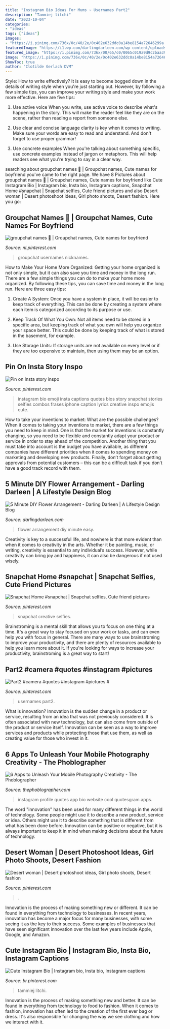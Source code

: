 ```yaml
---
title: "Instagram Bio Ideas For Mums ~ Usernames Part2"
description: "Tammiej litchi"
date: "2023-10-04"
categories:
- "ideas"
tags: ["ideas"]
images:
- "https://i.pinimg.com/736x/0c/40/2e/0c402e632ddc0a14be8154a72646299a.jpg"
featuredImage: "https://i1.wp.com/darlingdarleen.com/wp-content/uploads/2016/09/5-minute-flower-easy-arrangement.jpg?resize=683%2C1024&amp;ssl=1"
featured_image: "https://i.pinimg.com/736x/00/65/c0/0065c019a9d9c2baa390588823cdaaba--instagram-bio.jpg"
image: "https://i.pinimg.com/736x/0c/40/2e/0c402e632ddc0a14be8154a72646299a.jpg"
ShowToc: true
author: "Clotilde Gerlach DVM"
---
```



Style: How to write effectively?
It is easy to become bogged down in the details of writing style when you're just starting out. However, by following a few simple tips, you can improve your writing style and make your work more effective. Here are five tips:
1. Use active voice
When you write, use active voice to describe what's happening in the story. This will make the reader feel like they are on the scene, rather than reading a report from someone else.

2. Use clear and concise language
 clarity is key when it comes to writing. Make sure your words are easy to read and understand. And don't forget to use proper grammar!

3. Use concrete examples    When you're talking about something specific, use concrete examples instead of jargon or metaphors. This will help readers see what you're trying to say in a clear way.

	

		
searching about groupchat names 🖤 | Groupchat names, Cute names for boyfriend you've came to the right page. We have 8 Pictures about groupchat names 🖤 | Groupchat names, Cute names for boyfriend like Cute Instagram Bio | Instagram bio, Insta bio, Instagram captions, Snapchat Home #snapchat | Snapchat selfies, Cute friend pictures and also Desert woman | Desert photoshoot ideas, Girl photo shoots, Desert fashion. Here you go:
		
    
## Groupchat Names 🖤 | Groupchat Names, Cute Names For Boyfriend

<img loading=lazy src="https://i.pinimg.com/736x/c7/11/af/c711af0d38da0294cba244160aebb10f.jpg" onerror="this.onerror=null;this.src='https://tse2.mm.bing.net/th?id=OIP.fcxQRvu9qkbY7nPf91_MXAHaI6&amp;pid=15.1';" alt="groupchat names 🖤 | Groupchat names, Cute names for boyfriend">

_Source: nl.pinterest.com_

>groupchat usernames nicknames. 

	

How to Make Your Home More Organized: Getting your home organized is not only simple, but it can also save you time and money in the long run.
There are a few simple things you can do to make your home more organized. By following these tips, you can save time and money in the long run. Here are three easy tips:
1. Create A System: Once you have a system in place, it will be easier to keep track of everything. This can be done by creating a system where each item is categorized according to its purpose or use.

2. Keep Track Of What You Own: Not all items need to be stored in a specific area, but keeping track of what you own will help you organize your space better. This could be done by keeping track of what is stored in the basement, for example.

3. Use Storage Units: If storage units are not available on every level or if they are too expensive to maintain, then using them may be an option.

    
## Pin On Insta Story Inspo

<img loading=lazy src="https://i.pinimg.com/736x/31/fd/bf/31fdbfb518599db11a17baf1c15bff06.jpg" onerror="this.onerror=null;this.src='https://tse3.mm.bing.net/th?id=OIP.C4wqFzdpiessZFXHf9CiBwHaNL&amp;pid=15.1';" alt="Pin on Insta story inspo">

_Source: pinterest.com_

>instagram bio emoji insta captions quotes bios story snapchat stories selfies combos frases iphone caption lyrics creative inspo emojis cute. 

	

How to take your inventions to market: What are the possible challenges?
When it comes to taking your inventions to market, there are a few things you need to keep in mind. One is that the market for inventions is constantly changing, so you need to be flexible and constantly adapt your product or service in order to stay ahead of the competition. Another thing that you must take into account is the budget you have available, as different companies have different priorities when it comes to spending money on marketing and developing new products. Finally, don’t forget about getting approvals from potential customers – this can be a difficult task if you don’t have a good track record with them.

    
## 5 Minute DIY Flower Arrangement - Darling Darleen | A Lifestyle Design Blog

<img loading=lazy src="https://i1.wp.com/darlingdarleen.com/wp-content/uploads/2016/09/5-minute-flower-easy-arrangement.jpg?resize=683%2C1024&amp;ssl=1" onerror="this.onerror=null;this.src='https://tse3.mm.bing.net/th?id=OIP.5kqHw7i-vAs96sEL66n9xgHaLG&amp;pid=15.1';" alt="5 Minute DIY Flower Arrangement - Darling Darleen | A Lifestyle Design Blog">

_Source: darlingdarleen.com_

>flower arrangement diy minute easy. 

	

Creativity is key to a successful life, and nowhere is that more evident than when it comes to creativity in the arts. Whether it be painting, music, or writing, creativity is essential to any individual’s success. However, while creativity can bring joy and happiness, it can also be dangerous if not used wisely.

    
## Snapchat Home #snapchat | Snapchat Selfies, Cute Friend Pictures

<img loading=lazy src="https://i.pinimg.com/736x/63/fa/c9/63fac97f734684517b22983baac24a92.jpg" onerror="this.onerror=null;this.src='https://tse3.mm.bing.net/th?id=OIP.qUxV9vf-eRrM4MWF9A2GNgHaNL&amp;pid=15.1';" alt="Snapchat Home #snapchat | Snapchat selfies, Cute friend pictures">

_Source: pinterest.com_

>snapchat creative selfies. 

	

Brainstroming is a mental skill that allows you to focus on one thing at a time. It's a great way to stay focused on your work or tasks, and can even help you with focus in general. There are many ways to use brainstroming to improve your productivity, and there are plenty of resources available to help you learn more about it. If you're looking for ways to increase your productivity, brainstroming is a great way to start!

    
## Part2 #camera #quotes #instagram #pictures #

<img loading=lazy src="https://i.pinimg.com/736x/6b/53/14/6b531488a082782fccaf4b031439eac2.jpg" onerror="this.onerror=null;this.src='https://tse4.mm.bing.net/th?id=OIP.fL8Ojt454h9h7G6qgu2z5wHaNK&amp;pid=15.1';" alt="Part2 #camera #quotes #instagram #pictures #">

_Source: pinterest.com_

>usernames part2. 

	

What is innovation?
Innovation is the sudden change in a product or service, resulting from an idea that was not previously considered. It is often associated with new technology, but can also come from outside of the product or service itself. Innovation can be seen as a way to improve services and products while protecting those that use them, as well as creating value for those who invest in it.

    
## 6 Apps To Unleash Your Mobile Photography Creativity - The Phoblographer

<img loading=lazy src="http://www.thephoblographer.com/wp-content/uploads/2013/06/Instagram.jpg" onerror="this.onerror=null;this.src='https://tse2.mm.bing.net/th?id=OIP.T93dOSHd5HIXFkDBUEPk6gAAAA&amp;pid=15.1';" alt="6 Apps to Unleash Your Mobile Photography Creativity - The Phoblographer">

_Source: thephoblographer.com_

>instagram profile quotes app bio website cool quotesgram apps. 

	

The word "innovation" has been used for many different things in the world of technology. Some people might use it to describe a new product, service or idea. Others might use it to describe something that is different from what has been done before. Innovation can be positive or negative, but it is always important to keep it in mind when making decisions about the future of technology.

    
## Desert Woman | Desert Photoshoot Ideas, Girl Photo Shoots, Desert Fashion

<img loading=lazy src="https://i.pinimg.com/736x/0c/40/2e/0c402e632ddc0a14be8154a72646299a.jpg" onerror="this.onerror=null;this.src='https://tse3.mm.bing.net/th?id=OIP._3w9OQNYRAbpz_n6ErtxJQHaNK&amp;pid=15.1';" alt="Desert woman | Desert photoshoot ideas, Girl photo shoots, Desert fashion">

_Source: pinterest.com_

>. 

	

Innovation is the process of making something new or different. It can be found in everything from technology to businesses. In recent years, innovation has become a major focus for many businesses, with some seeing it as the key to their success. Some examples of businesses that have seen significant innovation over the last few years include Apple, Google, and Amazon.

    
## Cute Instagram Bio | Instagram Bio, Insta Bio, Instagram Captions

<img loading=lazy src="https://i.pinimg.com/736x/00/65/c0/0065c019a9d9c2baa390588823cdaaba--instagram-bio.jpg" onerror="this.onerror=null;this.src='https://tse2.mm.bing.net/th?id=OIP.DsEgViZZIwKQaPF9sRrFegHaNK&amp;pid=15.1';" alt="Cute Instagram Bio | Instagram bio, Insta bio, Instagram captions">

_Source: br.pinterest.com_

>tammiej litchi. 

	

Innovation is the process of making something new and better. It can be found in everything from technology to food to fashion. When it comes to fashion, innovation has often led to the creation of the first ever bag or dress. It's also responsible for changing the way we see clothing and how we interact with it.

